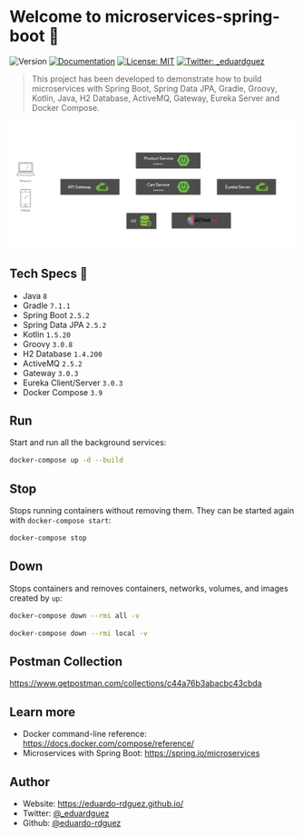 # Welcome to microservices-spring-boot 🚀

![Version](https://img.shields.io/badge/version-0.1.0-blue.svg?cacheSeconds=2592000)
[![Documentation](https://img.shields.io/badge/documentation-yes-brightgreen.svg)](https://github.com/eduardo-rdguez/microservices-spring-boot/blob/main/README.md)
[![License: MIT](https://img.shields.io/github/license/eduardo-rdguez/microservices-spring-boot)](./LICENSE)
[![Twitter: \_eduardguez](https://img.shields.io/twitter/follow/_eduardguez.svg?style=social)](https://twitter.com/_eduardguez)

> This project has been developed to demonstrate how to build microservices with Spring Boot, Spring Data JPA, Gradle, Groovy, Kotlin, Java, H2 Database, ActiveMQ, Gateway, Eureka Server and Docker Compose.

![Application's Architecture](./assets/app-architecture.png)

## Tech Specs 🔖

- Java `8`
- Gradle `7.1.1`
- Spring Boot `2.5.2`
- Spring Data JPA `2.5.2`
- Kotlin `1.5.20`
- Groovy `3.0.8`
- H2 Database `1.4.200`
- ActiveMQ `2.5.2`
- Gateway `3.0.3`
- Eureka Client/Server `3.0.3`
- Docker Compose `3.9`

## Run

Start and run all the background services:

```sh
docker-compose up -d --build
```

## Stop

Stops running containers without removing them. They can be started again with `docker-compose start`:

```sh
docker-compose stop
```

## Down

Stops containers and removes containers, networks, volumes, and images created by `up`:

```sh
docker-compose down --rmi all -v
```

```sh
docker-compose down --rmi local -v
```

## Postman Collection

<https://www.getpostman.com/collections/c44a76b3abacbc43cbda>

## Learn more

- Docker command-line reference: <https://docs.docker.com/compose/reference/>
- Microservices with Spring Boot: <https://spring.io/microservices>

## Author

- Website: <https://eduardo-rdguez.github.io/>
- Twitter: [@\_eduardguez](https://twitter.com/\_eduardguez)
- Github: [@eduardo-rdguez](https://github.com/eduardo-rdguez)
